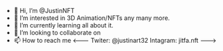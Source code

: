 - 👋 Hi, I’m @JustinNFT
- 👀 I’m interested in 3D Animation/NFTs any many more.
- 🌱 I’m currently learning all about it.
- 💞️ I’m looking to collaborate on 
- 📫 How to reach me <--- 
     Twiter: @justinart32 
     Intagram: jitfa.nft --->

<!---
JustinNFT/JustinNFT is a ✨ special ✨ repository because its `README.md` (this file) appears on your GitHub profile.
You can click the Preview link to take a look at your changes.
--->
